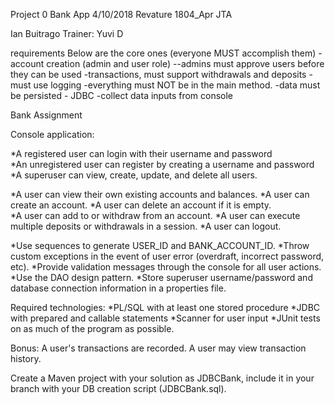 Project 0
Bank App
4/10/2018
Revature 1804_Apr JTA

Ian Buitrago
Trainer: Yuvi D

requirements
Below are the core ones (everyone MUST accomplish them)
-account creation (admin and user role)
--admins must approve users before they can be used
-transactions, must support withdrawals and deposits
-must use logging
-everything must NOT be in the main method.
-data must be persisted - JDBC
-collect data inputs from console

Bank Assignment

Console application: 

*A registered user can login with their username and password  
*An unregistered user can register by creating a username and password 
*A superuser can view, create, update, and delete all users.

*A user can view their own existing accounts and balances. 
*A user can create an account.
*A user can delete an account if it is empty.  
*A user can add to or withdraw from an account. 
*A user can execute multiple deposits or withdrawals in a session. 
*A user can logout. 



*Use sequences to generate USER_ID and BANK_ACCOUNT_ID. 
*Throw custom exceptions in the event of user error (overdraft, incorrect password, etc). 
*Provide validation messages through the console for all user actions. 
*Use the DAO design pattern. 
*Store superuser username/password and database connection information in a properties file. 

Required technologies: 
*PL/SQL with at least one stored procedure
*JDBC with prepared and callable statements
*Scanner for user input
*JUnit tests on as much of the program as possible.  

Bonus: 
A user's transactions are recorded.
A user may view transaction history. 

Create a Maven project with your solution as JDBCBank, include it in your branch with your DB creation script (JDBCBank.sql). 
